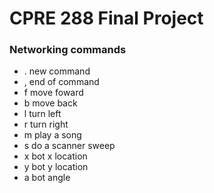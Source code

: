 # CPRE 288 Final Project

### Networking commands
- . new command
- , end of command
- f move foward
- b move back
- l turn left
- r turn right
- m play a song
- s do a scanner sweep
- x bot x location
- y bot y location
- a bot angle
